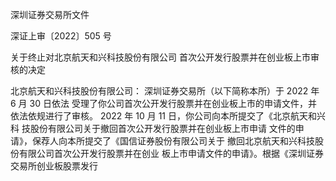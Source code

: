  
 
 
深圳证券交易所文件 
 
 
深证上审〔2022〕505 号 
 
 
关于终止对北京航天和兴科技股份有限公司 
首次公开发行股票并在创业板上市审核的决定 
 
北京航天和兴科技股份有限公司： 
深圳证券交易所（以下简称本所）于 2022 年 6 月 30 日依法
受理了你公司首次公开发行股票并在创业板上市的申请文件，并
依法依规进行了审核。 
2022 年 10 月 11 日，你公司向本所提交了《北京航天和兴科
技股份有限公司关于撤回首次公开发行股票并在创业板上市申请
文件的申请》，保荐人向本所提交了《国信证券股份有限公司关于
撤回北京航天和兴科技股份有限公司首次公开发行股票并在创业
板上市申请文件的申请》。根据《深圳证券交易所创业板股票发行